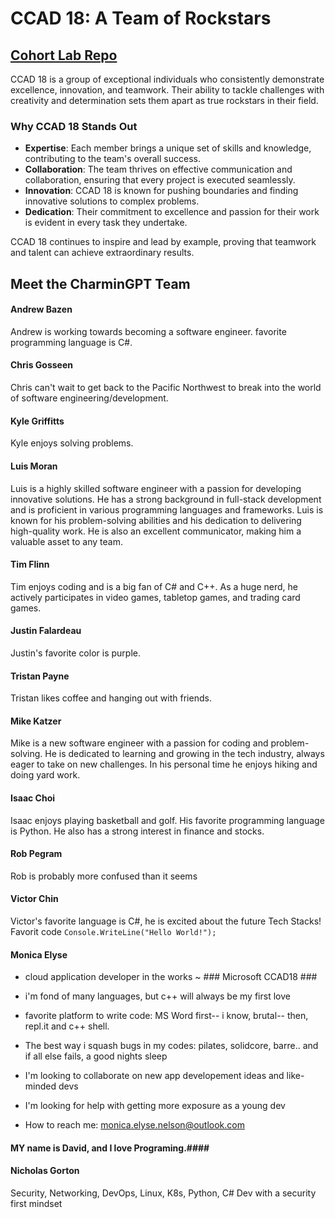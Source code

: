 # CCAD 18: A Team of Rockstars

## [Cohort Lab Repo](https://github.com/mssa-ccad18/ccad18)

CCAD 18 is a group of exceptional individuals who consistently demonstrate excellence, innovation, and teamwork. Their ability to tackle challenges with creativity and determination sets them apart as true rockstars in their field.

### Why CCAD 18 Stands Out
- **Expertise**: Each member brings a unique set of skills and knowledge, contributing to the team's overall success.
- **Collaboration**: The team thrives on effective communication and collaboration, ensuring that every project is executed seamlessly.
- **Innovation**: CCAD 18 is known for pushing boundaries and finding innovative solutions to complex problems.
- **Dedication**: Their commitment to excellence and passion for their work is evident in every task they undertake.

CCAD 18 continues to inspire and lead by example, proving that teamwork and talent can achieve extraordinary results.


## Meet the CharminGPT Team

#### Andrew Bazen ####
Andrew is working towards becoming a software engineer. 
favorite programming language is C#.


#### Chris Gosseen ####
Chris can't wait to get back to the Pacific Northwest to break into the world of software engineering/development.  

#### Kyle Griffitts ####
Kyle enjoys solving problems. 


#### Luis Moran ####
Luis is a highly skilled software engineer with a passion for developing innovative solutions. He has a strong background
in full-stack development and is proficient in various programming languages and frameworks. Luis is known for his 
problem-solving abilities and his dedication to delivering high-quality work. He is also an excellent communicator, 
making him a valuable asset to any team.


#### Tim Flinn
Tim enjoys coding and is a big fan of C# and C++. As a huge nerd, he actively participates in video games, tabletop games, and trading card games.


#### Justin Falardeau ####
Justin's favorite color is purple.


#### Tristan Payne #### 
Tristan likes coffee and hanging out with friends. 


#### Mike Katzer ####
Mike is a new software engineer with a passion for coding and problem-solving. He is dedicated to learning and growing in the tech industry, always eager to take on new challenges.
In his personal time he enjoys hiking and doing yard work.



#### Isaac Choi 
Isaac enjoys playing basketball and golf. His favorite programming language is Python. He also has a strong interest in finance and stocks.



#### Rob Pegram ####
Rob is probably more confused than it seems


#### Victor Chin ####
Victor's favorite language is C#, he is excited about the future Tech Stacks!
Favorit code `Console.WriteLine("Hello World!");`

#### Monica Elyse ####

- cloud application developer in the works ~ ### Microsoft CCAD18 ###

- i'm fond of many languages, but c++ will always be my first love

- favorite platform to write code: MS Word first-- i know, brutal-- then, repl.it and c++ shell.

- The best way i squash bugs in my codes: pilates, solidcore, barre.. and if all else fails, a good nights sleep

- I'm looking to collaborate on new app developement ideas and like-minded devs

- I'm looking for help with getting more exposure as a young dev

- How to reach me: monica.elyse.nelson@outlook.com



#### MY name is David, and I love Programing.####

#### Nicholas Gorton ####
Security, Networking, DevOps, Linux, K8s, Python, C#
Dev with a security first mindset



